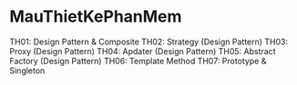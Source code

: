 # MauThietKePhanMem
TH01: Design Pattern & Composite
TH02: Strategy (Design Pattern)
TH03: Proxy (Design Pattern)
TH04: Apdater (Design Pattern)
TH05: Abstract Factory (Design Pattern)
TH06: Template Method
TH07: Prototype & Singleton
